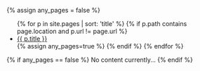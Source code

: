 {% assign any_pages = false %}
<ul>
  {% for p in site.pages | sort: 'title' %}
  {% if p.path contains page.location and p.url != page.url %}
  <li><a href="{{ p.url }}">{{ p.title }}</a></li>
  {% assign any_pages=true %}
  {% endif %}
  {% endfor %}
</ul>

{% if any_pages == false %}
No content currently...
{% endif %}
